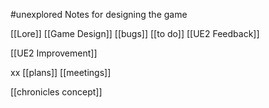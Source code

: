 #unexplored 
Notes for designing the game

[[Lore]]
[[Game Design]]
[[bugs]]
[[to do]]
[[UE2 Feedback]]

[[UE2 Improvement]]

xx
[[plans]]
[[meetings]]

[[chronicles concept]]
